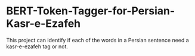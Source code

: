 # BERT-Token-Tagger-for-Persian-Kasr-e-Ezafeh
This project can identify if each of the words in a Persian sentence need a kasr-e-ezafeh tag or not.
